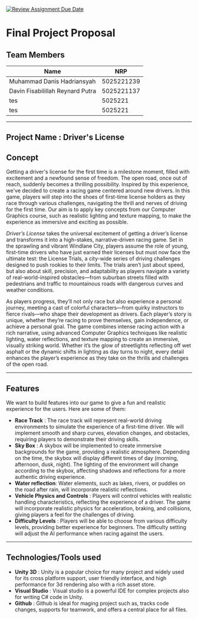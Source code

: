 [![Review Assignment Due Date](https://classroom.github.com/assets/deadline-readme-button-22041afd0340ce965d47ae6ef1cefeee28c7c493a6346c4f15d667ab976d596c.svg)](https://classroom.github.com/a/ZUtYscbQ)

# Final Project Proposal

## Team Members

| **Name**          | **NRP**            |
|-------------------|--------------------|
| Muhammad Danis Hadriansyah  | 5025221239  |
| Davin Fisabilillah Reynard Putra | 5025221137 |
| tes | 5025221 |
| tes | 5025221 |

---

## Project Name : Driver's License

## Concept

Getting a driver's license for the first time is a milestone moment, filled with excitement and a newfound sense of freedom. The open road, once out of reach, suddenly becomes a thrilling possibility. Inspired by this experience, we've decided to create a racing game centered around new drivers. In this game, players will step into the shoes of first-time license holders as they race through various challenges, navigating the thrill and nerves of driving for the first time. Our aim is to apply key concepts from our Computer Graphics course, such as realistic lighting and texture mapping, to make the experience as immersive and exciting as possible.

*Driver’s License* takes the universal excitement of getting a driver’s license and transforms it into a high-stakes, narrative-driven racing game. Set in the sprawling and vibrant Windlane City, players assume the role of young, first-time drivers who have just earned their licenses but must now face the ultimate test: the License Trials, a city-wide series of driving challenges designed to push rookies to their limits. The trials aren’t just about speed, but also about skill, precision, and adaptability as players navigate a variety of real-world-inspired obstacles—from suburban streets filled with pedestrians and traffic to mountainous roads with dangerous curves and weather conditions.

As players progress, they’ll not only race but also experience a personal journey, meeting a cast of colorful characters—from quirky instructors to fierce rivals—who shape their development as drivers. Each player’s story is unique, whether they’re racing to prove themselves, gain independence, or achieve a personal goal. The game combines intense racing action with a rich narrative, using advanced Computer Graphics techniques like realistic lighting, water reflections, and texture mapping to create an immersive, visually striking world. Whether it’s the glow of streetlights reflecting off wet asphalt or the dynamic shifts in lighting as day turns to night, every detail enhances the player’s experience as they take on the thrills and challenges of the open road.

---

## Features

We want to build features into our game to give a fun and realistic experience for the users.  Here are some of them:
- **Race Track** : The race track will represent real-world driving environments to simulate the experience of a first-time driver. We will implement smooth and sharp curves, elevation changes, and obstacles, requiring players to demonstrate their driving skills. 
- **Sky Box** : A skybox will be implemented to create immersive backgrounds for the game, providing a realistic atmosphere. Depending on the time, the skybox will display different times of day (morning, afternoon, dusk, night). The lighting of the environment will change according to the skybox, affecting shadows and reflections for a more authentic driving experience.
- **Water reflection**: Water elements, such as lakes, rivers, or puddles on the road after rain, will incorporate realistic reflections. 
- **Vehicle Physics and Controls** : Players will control vehicles with realistic handling characteristics, reflecting the experience of a driver. The game will incorporate realistic physics for acceleration, braking, and collisions, giving players a feel for the challenges of driving.
- **Difficulty Levels** : Players will be able to choose from various difficulty levels, providing better experience for beginners. The difficulty setting will adjust the AI performance when racing against the users.

---

## Technologies/Tools used

- **Unity 3D** : Unity is a popular choice for many project and widely used for its cross platform support, user friendly interface, and high performance for 3d rendering also with a rich asset store.
- **Visual Studio** : Visual studio is a powerful IDE for complex projects also for writing C# code in Unity.
- **Github** : Github is ideal for maging project such as, tracks code changes, supports for teamwork, and offers a central place for all files. 
